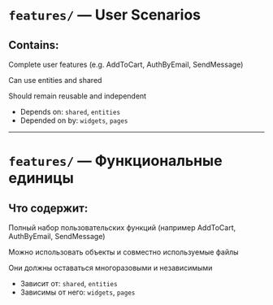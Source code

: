# `features/` — User Scenarios

## Contains:

Complete user features (e.g. AddToCart, AuthByEmail, SendMessage)

Can use entities and shared

Should remain reusable and independent

- Depends on: `shared`, `entities`
- Depended on by: `widgets`, `pages`

---

# `features/` — Функциональные единицы

## Что содержит:

Полный набор пользовательских функций (например AddToCart, AuthByEmail, SendMessage)

Можно использовать объекты и совместно используемые файлы

Они должны оставаться многоразовыми и независимыми

- Зависит от: `shared`, `entities`  
- Зависимы от него: `widgets`, `pages`